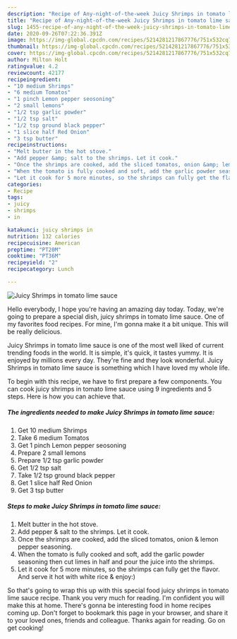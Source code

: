 ```yaml
---
description: "Recipe of Any-night-of-the-week Juicy Shrimps in tomato lime sauce"
title: "Recipe of Any-night-of-the-week Juicy Shrimps in tomato lime sauce"
slug: 1455-recipe-of-any-night-of-the-week-juicy-shrimps-in-tomato-lime-sauce
date: 2020-09-26T07:22:36.391Z
image: https://img-global.cpcdn.com/recipes/5214281217867776/751x532cq70/juicy-shrimps-in-tomato-lime-sauce-recipe-main-photo.jpg
thumbnail: https://img-global.cpcdn.com/recipes/5214281217867776/751x532cq70/juicy-shrimps-in-tomato-lime-sauce-recipe-main-photo.jpg
cover: https://img-global.cpcdn.com/recipes/5214281217867776/751x532cq70/juicy-shrimps-in-tomato-lime-sauce-recipe-main-photo.jpg
author: Milton Holt
ratingvalue: 4.2
reviewcount: 42177
recipeingredient:
- "10 medium Shrimps"
- "6 medium Tomatos"
- "1 pinch Lemon pepper seosoning"
- "2 small lemons"
- "1/2 tsp garlic powder"
- "1/2 tsp salt"
- "1/2 tsp ground black pepper"
- "1 slice half Red Onion"
- "3 tsp butter"
recipeinstructions:
- "Melt butter in the hot stove."
- "Add pepper &amp; salt to the shrimps. Let it cook."
- "Once the shrimps are cooked, add the sliced tomatos, onion &amp; lemon pepper seasoning."
- "When the tomato is fully cooked and soft, add the garlic powder seasoning then cut limes in half and pour the juice into the shrimps."
- "Let it cook for 5 more minutes, so the shrimps can fully get the flavor. And serve it hot with white rice &amp; enjoy:)"
categories:
- Recipe
tags:
- juicy
- shrimps
- in

katakunci: juicy shrimps in 
nutrition: 132 calories
recipecuisine: American
preptime: "PT20M"
cooktime: "PT36M"
recipeyield: "2"
recipecategory: Lunch

---
```



![Juicy Shrimps in tomato lime sauce](https://img-global.cpcdn.com/recipes/5214281217867776/751x532cq70/juicy-shrimps-in-tomato-lime-sauce-recipe-main-photo.jpg)

Hello everybody, I hope you're having an amazing day today. Today, we're going to prepare a special dish, juicy shrimps in tomato lime sauce. One of my favorites food recipes. For mine, I'm gonna make it a bit unique. This will be really delicious.



Juicy Shrimps in tomato lime sauce is one of the most well liked of current trending foods in the world. It is simple, it's quick, it tastes yummy. It is enjoyed by millions every day. They're fine and they look wonderful. Juicy Shrimps in tomato lime sauce is something which I have loved my whole life.


To begin with this recipe, we have to first prepare a few components. You can cook juicy shrimps in tomato lime sauce using 9 ingredients and 5 steps. Here is how you can achieve that.

<!--inarticleads1-->

##### The ingredients needed to make Juicy Shrimps in tomato lime sauce:

1. Get 10 medium Shrimps
1. Take 6 medium Tomatos
1. Get 1 pinch Lemon pepper seosoning
1. Prepare 2 small lemons
1. Prepare 1/2 tsp garlic powder
1. Get 1/2 tsp salt
1. Take 1/2 tsp ground black pepper
1. Get 1 slice half Red Onion
1. Get 3 tsp butter




<!--inarticleads2-->

##### Steps to make Juicy Shrimps in tomato lime sauce:

1. Melt butter in the hot stove.
1. Add pepper &amp; salt to the shrimps. Let it cook.
1. Once the shrimps are cooked, add the sliced tomatos, onion &amp; lemon pepper seasoning.
1. When the tomato is fully cooked and soft, add the garlic powder seasoning then cut limes in half and pour the juice into the shrimps.
1. Let it cook for 5 more minutes, so the shrimps can fully get the flavor. And serve it hot with white rice &amp; enjoy:)




So that's going to wrap this up with this special food juicy shrimps in tomato lime sauce recipe. Thank you very much for reading. I'm confident you will make this at home. There's gonna be interesting food in home recipes coming up. Don't forget to bookmark this page in your browser, and share it to your loved ones, friends and colleague. Thanks again for reading. Go on get cooking!
